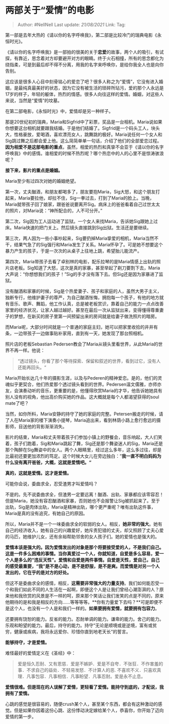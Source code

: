# 两部关于“爱情”的电影

> Author: #NellNell
> Last update: *21/08/2021*
> Link:
> Tag:

第一部是去年大热的《请以你的名字呼唤我》，第二部是比较冷门的瑞典电影《永恒时光》。

《请以你的名字呼唤我》是一部拍的很美的关于**恋爱**的故事，两个人的吸引，有试探，有靠近，思念着对方却要避开对方的眼睛。终于火石相撞，所有的思念都化为绕指柔，可是到最后却不得不分离，用我的名字来呼唤你，是给你我全人也是向你告别。

这应该是很多人心目中刻骨铭心的爱恋了吧？很多人称之为“爱情”，它没有进入婚姻，是最纯真最美好的状态，因为它没有被生活的琐碎所玷污，爱的那个人永远是17岁的样子，年轻的躯体，热烈的情感。很多人向往这样的爱情。婚姻，对这些人来说，当然是“爱情”的坟墓。

在第二部电影，《永恒时光》中，爱情却是另一种样子。

那是20世纪初的瑞典，Maria和Sigfrid中了彩票，奖品是一台相机。Maria说如果你想要这台相机就要跟我结婚。于是他们结婚了。Sigfrid是一个码头工人，块头大，性格豪放，爱喝酒，喜欢漂亮女人，跳舞跳的极好。Maria说任何一个女人和Sig跳过舞之后都会爱上他。这么简简单单一句话，介绍了他们的全部爱恋过程。**因为相爱不是这部电影的重点**，虽然，相爱的热烈和真挚不会亚于《请以你的名字呼唤我》中的感情。谁相爱的时候不热烈呢？哪个热恋中的人的心里不是惊涛骇浪呢？

**接下来，影片的重点是婚姻。**

Maria至少有过四次对她的婚姻绝望。

第一次，丈夫酗酒，和朋友都喝多了，朋友要抱Maria，Sig大怒，和这个朋友打起来，Maria要拉他，却拉不住，Sig一拳过去，打到了Maria的脸上。当晚，Maria就带孩子回了娘家，跟爸爸说要离开Sig。病床上的爸爸看着自己过世太太的照片，对Maria说：“神所配合的，人不可分开。”

第二次，Sig因为工人运动进了监狱。一个女人来找Maria，告诉她Sig跟她上过床。Maria快速的把门关上。然后镜头直接跳到Sig出狱。生活还是要继续。

第三次，两人因为一些小事吵起来，Sig要扔掉Maria挚爱的相机，Maria当然不干，结果气急了的Sig强行和Maria发生了关系。Maria怀孕了。可是她不想要这个暴力产生的孩子，于是一次次的从桌子上往地上跳，希望胎儿能流产。

第四次，Maria带孩子去看了卓别林的电影，配乐拉琴的是Maria情感上出轨的照片店老板。Sig知道了大怒，这次是真的家暴，甚至举起了剃刀要割下去，Maria大声说：“你想想我们的孩子！”Sig的手才没有落下去。但Sig还是因为家暴进了监狱。

没有酗酒和家暴的时候，Sig是个热爱妻子、孩子和家庭的人，虽然大男子主义，独断专行，他维护妻子的尊严，为自己酗酒怅悔，拥抱每一个孩子，有他的地方就有音乐、歌声、舞蹈，他工作认真，总是被老板赏识，靠着自己的能力一点点改善家里的经济状况，让家人越过越好。甚至在最后一次从监狱出来，变得懂得尊重妻子的梦想，在新买的房子里第一间预留出来的房间就是给妻子做洗照片的暗房。

而Maria呢，大部分时间就是一个普通的家庭主妇，她可以把家里收拾的井井有条，一边带孩子一边做事贴补家用，直到有一天，她发现了那台照相机。

照片店的老板Sebastian Pedersen教会了Maria从镜头里看世界，从此Maria的世界不再一样。他说：

> “透过镜头，你看了那个等待探索、保留和叙述的世界，看到过它，没有人还能再回头。“

Maria开始长达几十年的摄影生涯，以及与Pederen的精神爱恋。是的，他们的灵魂似乎更契合，他们热爱那个透过镜头看到的世界。Pedersen温文儒雅，亦师亦友，会演奏动听的音乐，更重要的是，他懂得欣赏Maria的才华，他告诉她她具有别人没有的视角，他出高价购买她的作品。这大概就是每个人都渴望获得的soul mate了吧？

当然，如你所料，Maria安静的持守了她的家庭的完整。Petersen搬走的时候，请了人在Maria家的楼下演奏小提琴，Maria追出来，看到林荫小路上愈行愈远的摄影师，目送他的背影渐渐消失。

影片的结束，Maria和丈夫带着孩子们参加小镇上的野餐会，音乐响起，大人们笑着，孩子们跑着，Sig和Maria跳起了舞，Sig还是那个舞姿迷人的Sig，Maria还是那个陶醉在Sig舞姿中的女人。两个人眼睛里，经过这么多年，这么多过往，却是比最初还要更加浓烈的笃定。这个时候大女儿在旁边独白：”**我一直不明白妈妈为什么没有离开爸爸，大概，这就是爱情吧。“**

**真的，这就是爱情。这才是爱情。**

可能你会说，委曲求全，忍受渣男才叫爱情吗？

不是的。先不说委曲求全，但渣男一定要远离！酗酒、出轨、家暴都应该零容忍！但是Maria，她没有容忍酗酒和家暴，否则她也不会报警让Sig被抓起来了。至于出轨，Sig是肉体出轨，Maria是精神出轨，哪个更严重呢？唯有出轨这件事，Maria是真的没有追究，有她自己的原因。

所以，Maria并不是一个一味委曲求全的软弱的女人。相反，**她非常的强大**。她有自己的经济收入，她有自己的兴趣爱好，她斥责犯错的丈夫，却又照顾了丈夫心爱的马匹，她维护儿女，还有余裕帮助邻舍的女人孩子们。她的爱情也是强大的。

**爱情本该是强大的。因为爱情发出的对象是那个将要接受爱的人，不是我们自己。这是一件多么困难的事情。当你真爱过一个人，你就知道，自爱是多么容易，爱一个人是多么的“违反天性”。爱情和自爱是两件事情。自爱是天性，爱自己，自己的感受最重要，“我”是不是心动，是不是舒服，是不是爽。而爱情是对另一个人发出的，它在乎的是对方的好处。**

但这不是委曲求全的感情，相反，**这需要非常强大的力量支持**。我们如何能忍受一个和我们如此不同的人生活在一起啊，即便这个人是让我们曾经心潮澎湃的人？原来他和我欣赏的风景是不一样的呵，原来那个笑话让我们发笑的点是不同的，原来他期待的是和我是相反的方向……等等等等。**你有力量爱下去吗？**可是即便不是这个人，也没有一个人是和我们一样的。**如果要拥有爱情，就要拥有包容力**。

还要拥有饶恕的能力。反省的能力。忍耐单调的能力。谦卑的能力。舍己的能力。乐观和盼望的能力。最后，持守的能力。持守“无论是顺境或是逆境，富有或贫穷，健康或疾病，我将永远爱你、珍惜你直到地老天长”的誓言。

**能够持守，才是爱情。**

难怪最好的爱情定义在《圣经》中：

> 爱是恒久忍耐、又有恩慈．爱是不嫉妒．爱是不自夸．不张狂．不作害羞的事．不求自己的益处．不轻易发怒．不计算人的恶. 不喜欢不义．只喜欢真理．凡事包容．凡事相信．凡事盼望．凡事忍耐。爱是永不止息。

**爱情很难。但是现在的人误解了爱情，更轻看了爱情。能持守到底的，才配说，我拥有了爱情。**

心跳的感觉是很容易的，随便crush某个人，甚至某个东西，都会有这种激动的感觉。但是如果你因着这份心跳、这份悸动决定嫁给某个人，恭喜你，你开始了迈向爱情的第一步。
